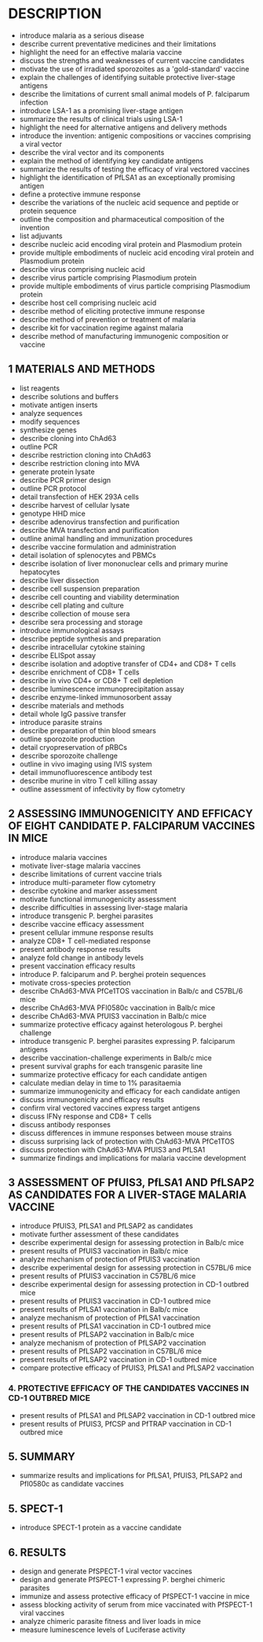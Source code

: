 # DESCRIPTION

- introduce malaria as a serious disease
- describe current preventative medicines and their limitations
- highlight the need for an effective malaria vaccine
- discuss the strengths and weaknesses of current vaccine candidates
- motivate the use of irradiated sporozoites as a 'gold-standard' vaccine
- explain the challenges of identifying suitable protective liver-stage antigens
- describe the limitations of current small animal models of P. falciparum infection
- introduce LSA-1 as a promising liver-stage antigen
- summarize the results of clinical trials using LSA-1
- highlight the need for alternative antigens and delivery methods
- introduce the invention: antigenic compositions or vaccines comprising a viral vector
- describe the viral vector and its components
- explain the method of identifying key candidate antigens
- summarize the results of testing the efficacy of viral vectored vaccines
- highlight the identification of PfLSA1 as an exceptionally promising antigen
- define a protective immune response
- describe the variations of the nucleic acid sequence and peptide or protein sequence
- outline the composition and pharmaceutical composition of the invention
- list adjuvants
- describe nucleic acid encoding viral protein and Plasmodium protein
- provide multiple embodiments of nucleic acid encoding viral protein and Plasmodium protein
- describe virus comprising nucleic acid
- describe virus particle comprising Plasmodium protein
- provide multiple embodiments of virus particle comprising Plasmodium protein
- describe host cell comprising nucleic acid
- describe method of eliciting protective immune response
- describe method of prevention or treatment of malaria
- describe kit for vaccination regime against malaria
- describe method of manufacturing immunogenic composition or vaccine

## 1 MATERIALS AND METHODS

- list reagents
- describe solutions and buffers
- motivate antigen inserts
- analyze sequences
- modify sequences
- synthesize genes
- describe cloning into ChAd63
- outline PCR
- describe restriction cloning into ChAd63
- describe restriction cloning into MVA
- generate protein lysate
- describe PCR primer design
- outline PCR protocol
- detail transfection of HEK 293A cells
- describe harvest of cellular lysate
- genotype HHD mice
- describe adenovirus transfection and purification
- describe MVA transfection and purification
- outline animal handling and immunization procedures
- describe vaccine formulation and administration
- detail isolation of splenocytes and PBMCs
- describe isolation of liver mononuclear cells and primary murine hepatocytes
- describe liver dissection
- describe cell suspension preparation
- describe cell counting and viability determination
- describe cell plating and culture
- describe collection of mouse sera
- describe sera processing and storage
- introduce immunological assays
- describe peptide synthesis and preparation
- describe intracellular cytokine staining
- describe ELISpot assay
- describe isolation and adoptive transfer of CD4+ and CD8+ T cells
- describe enrichment of CD8+ T cells
- describe in vivo CD4+ or CD8+ T cell depletion
- describe luminescence immunoprecipitation assay
- describe enzyme-linked immunosorbent assay
- describe materials and methods
- detail whole IgG passive transfer
- introduce parasite strains
- describe preparation of thin blood smears
- outline sporozoite production
- detail cryopreservation of pRBCs
- describe sporozoite challenge
- outline in vivo imaging using IVIS system
- detail immunofluorescence antibody test
- describe murine in vitro T cell killing assay
- outline assessment of infectivity by flow cytometry

## 2 ASSESSING IMMUNOGENICITY AND EFFICACY OF EIGHT CANDIDATE P. FALCIPARUM VACCINES IN MICE

- introduce malaria vaccines
- motivate liver-stage malaria vaccines
- describe limitations of current vaccine trials
- introduce multi-parameter flow cytometry
- describe cytokine and marker assessment
- motivate functional immunogenicity assessment
- describe difficulties in assessing liver-stage malaria
- introduce transgenic P. berghei parasites
- describe vaccine efficacy assessment
- present cellular immune response results
- analyze CD8+ T cell-mediated response
- present antibody response results
- analyze fold change in antibody levels
- present vaccination efficacy results
- introduce P. falciparum and P. berghei protein sequences
- motivate cross-species protection
- describe ChAd63-MVA PfCe1TOS vaccination in Balb/c and C57BL/6 mice
- describe ChAd63-MVA PFI0580c vaccination in Balb/c mice
- describe ChAd63-MVA PfUIS3 vaccination in Balb/c mice
- summarize protective efficacy against heterologous P. berghei challenge
- introduce transgenic P. berghei parasites expressing P. falciparum antigens
- describe vaccination-challenge experiments in Balb/c mice
- present survival graphs for each transgenic parasite line
- summarize protective efficacy for each candidate antigen
- calculate median delay in time to 1% parasitaemia
- summarize immunogenicity and efficacy for each candidate antigen
- discuss immunogenicity and efficacy results
- confirm viral vectored vaccines express target antigens
- discuss IFNγ response and CD8+ T cells
- discuss antibody responses
- discuss differences in immune responses between mouse strains
- discuss surprising lack of protection with ChAd63-MVA PfCe1TOS
- discuss protection with ChAd63-MVA PfUIS3 and PfLSA1
- summarize findings and implications for malaria vaccine development

## 3 ASSESSMENT OF PfUIS3, PfLSA1 AND PfLSAP2 AS CANDIDATES FOR A LIVER-STAGE MALARIA VACCINE

- introduce PfUIS3, PfLSA1 and PfLSAP2 as candidates
- motivate further assessment of these candidates
- describe experimental design for assessing protection in Balb/c mice
- present results of PfUIS3 vaccination in Balb/c mice
- analyze mechanism of protection of PfUIS3 vaccination
- describe experimental design for assessing protection in C57BL/6 mice
- present results of PfUIS3 vaccination in C57BL/6 mice
- describe experimental design for assessing protection in CD-1 outbred mice
- present results of PfUIS3 vaccination in CD-1 outbred mice
- present results of PfLSA1 vaccination in Balb/c mice
- analyze mechanism of protection of PfLSA1 vaccination
- present results of PfLSA1 vaccination in CD-1 outbred mice
- present results of PfLSAP2 vaccination in Balb/c mice
- analyze mechanism of protection of PfLSAP2 vaccination
- present results of PfLSAP2 vaccination in C57BL/6 mice
- present results of PfLSAP2 vaccination in CD-1 outbred mice
- compare protective efficacy of PfUIS3, PfLSA1 and PfLSAP2 vaccination

### 4. PROTECTIVE EFFICACY OF THE CANDIDATES VACCINES IN CD-1 OUTBRED MICE

- present results of PfLSA1 and PfLSAP2 vaccination in CD-1 outbred mice
- present results of PfUIS3, PfCSP and PfTRAP vaccination in CD-1 outbred mice

## 5. SUMMARY

- summarize results and implications for PfLSA1, PfUIS3, PfLSAP2 and PfI0580c as candidate vaccines

## 5. SPECT-1

- introduce SPECT-1 protein as a vaccine candidate

## 6. RESULTS

- design and generate PfSPECT-1 viral vector vaccines
- design and generate PfSPECT-1 expressing P. berghei chimeric parasites
- immunize and assess protective efficacy of PfSPECT-1 vaccine in mice
- assess blocking activity of serum from mice vaccinated with PfSPECT-1 viral vaccines
- analyze chimeric parasite fitness and liver loads in mice
- measure luminescence levels of Luciferase activity


